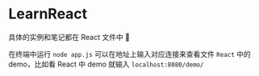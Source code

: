 # LearnReact

具体的实例和笔记都在 React 文件中 :monkey:

在终端中运行 `node app.js` 可以在地址上输入对应连接来查看文件 `React` 中的 demo，比如看 React 中 demo 就输入 `localhost:8080/demo/`